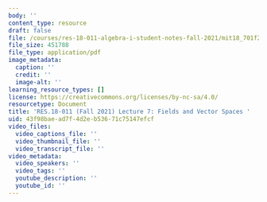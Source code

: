 ```yaml
---
body: ''
content_type: resource
draft: false
file: /courses/res-18-011-algebra-i-student-notes-fall-2021/mit18_701f21_lect7.pdf
file_size: 451788
file_type: application/pdf
image_metadata:
  caption: ''
  credit: ''
  image-alt: ''
learning_resource_types: []
license: https://creativecommons.org/licenses/by-nc-sa/4.0/
resourcetype: Document
title: 'RES.18-011 (Fall 2021) Lecture 7: Fields and Vector Spaces '
uid: 43f98bae-ad7f-4d2e-b536-71c75147efcf
video_files:
  video_captions_file: ''
  video_thumbnail_file: ''
  video_transcript_file: ''
video_metadata:
  video_speakers: ''
  video_tags: ''
  youtube_description: ''
  youtube_id: ''
---
```

